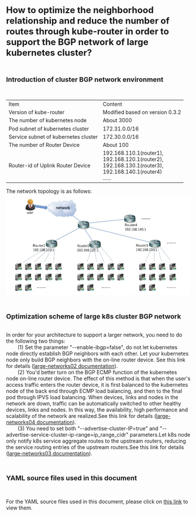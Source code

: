 <font size="5">**How to optimize the neighborhood relationship and reduce the number of routes through kube-router in order to support the BGP network of large kubernetes cluster?**</font>
<br>
<br>
<br>

<font size="4">**Introduction of cluster BGP network environment**</font>

<br>
<table>
<tr><td>Item</td><td>Content</td></tr>
<tr><td>Version of kube-router</td><td>Modified based on version 0.3.2</td></tr>
<tr><td>The number of kubernetes node</td><td>About 3000</td></tr>
<tr><td>Pod subnet of kubernetes cluster</td><td>172.31.0.0/16</td></tr>
<tr><td>Service subnet of kubernetes cluster</td><td>172.30.0.0/16</td></tr>
<tr><td>The number of Router Device </td><td>About 100</td></tr>
<tr><td>Router-id of Uplink Router Device</td><td>192.168.110.1(router1),<br>192.168.120.1(router2),<br>192.168.130.1(router3),<br>192.168.140.1(router4)<br>......</td></tr>
</table>

The network topology is as follows:
![avatar](../docs/img/large-networks01.jpg)

<br>

<font size="4">**Optimization scheme of large k8s cluster BGP network**</font>

<br>
In order for your architecture to support a larger network, you need to do the following two things:
<br>
&nbsp;&nbsp;&nbsp;&nbsp;&nbsp;&nbsp;&nbsp;&nbsp;(1) Set the parameter "--enable-ibgp=false", do not let kubernetes node directly establish BGP neighbors with each other. Let your kubernetes node only build BGP neighbors with the on-line router device. See this link for details (<a href="../docs/large-networks02.md">large-networks02 documentation</a>).
<br>
&nbsp;&nbsp;&nbsp;&nbsp;&nbsp;&nbsp;&nbsp;&nbsp;(2) You'd better turn on the BGP ECMP function of the kubernetes node on-line router device. The effect of this method is that when the user's access traffic enters the router device, it is first balanced to the kubernetes node of the back end through ECMP load balancing, and then to the final pod through IPVS load balancing. When devices, links and nodes in the network are down, traffic can be automatically switched to other healthy devices, links and nodes. In this way, the availability, high performance and scalability of the network are realized.See this link for details (<a href="../docs/large-networks04.md">large-networks04 documentation</a>).
<br>
&nbsp;&nbsp;&nbsp;&nbsp;&nbsp;&nbsp;&nbsp;&nbsp;(3) You need to set both "--advertise-cluster-IP=true" and "--advertise-service-cluster-ip-range=ip_range_cidr" parameters.Let k8s node only notify k8s service aggregate routes to the upstream routers, reducing the service routing entries of the upstream routers.See this link for details (<a href="../docs/large-networks03.md">large-networks03 documentation</a>).
<br>
<br>
<br>

<font size="4">**YAML source files used in this document**</font>

<br>

For the YAML source files used in this document, please click on <a href="../daemonset/kube-router-daemonset-advertise-cluster-subnet.yaml">this link</a> to view them.
<br>
<br>
<br>



